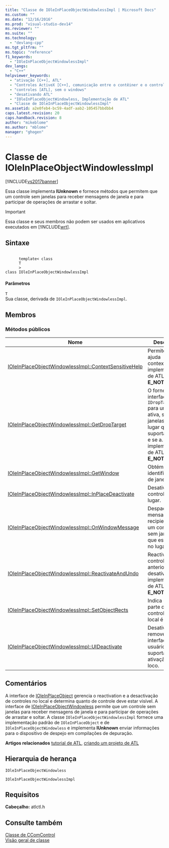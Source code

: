 ```yaml
---
title: "Classe de IOleInPlaceObjectWindowlessImpl | Microsoft Docs"
ms.custom: ""
ms.date: "12/16/2016"
ms.prod: "visual-studio-dev14"
ms.reviewer: ""
ms.suite: ""
ms.technology: 
  - "devlang-cpp"
ms.tgt_pltfrm: ""
ms.topic: "reference"
f1_keywords: 
  - "IOleInPlaceObjectWindowlessImpl"
dev_langs: 
  - "C++"
helpviewer_keywords: 
  - "ativação [C++], ATL"
  - "Controles ActiveX [C++], comunicação entre o contêiner e o controle"
  - "controles [ATL], sem o windows"
  - "desativando ATL"
  - "IOleInPlaceObjectWindowless, Implementação de ATL"
  - "Classe de IOleInPlaceObjectWindowlessImpl"
ms.assetid: a2e0feb4-bc59-4adf-aab2-105457bbdbb4
caps.latest.revision: 20
caps.handback.revision: 8
author: "mikeblome"
ms.author: "mblome"
manager: "ghogen"
---
```

# Classe de IOleInPlaceObjectWindowlessImpl
[!INCLUDE[vs2017banner](../../assembler/inline/includes/vs2017banner.md)]

Essa classe implementa **IUnknown** e fornece métodos que permitem que um controle sem janelas para receber mensagens de janela e para participar de operações de arrastar e soltar.  
  
> [!IMPORTANT]
>  Essa classe e seus membros não podem ser usados em aplicativos executados em [!INCLUDE[wrt](../../atl/reference/includes/wrt_md.md)].  
  
## Sintaxe  
  
```  
  
      template< class   
      T  
      >  
class IOleInPlaceObjectWindowlessImpl  
```  
  
#### Parâmetros  
 `T`  
 Sua classe, derivada de `IOleInPlaceObjectWindowlessImpl`.  
  
## Membros  
  
### Métodos públicos  
  
|Nome|Descrição|  
|----------|---------------|  
|[IOleInPlaceObjectWindowlessImpl::ContextSensitiveHelp](../Topic/IOleInPlaceObjectWindowlessImpl::ContextSensitiveHelp.md)|Permite que a ajuda contextual.  a implementação de ATL retorna **E\_NOTIMPL**.|  
|[IOleInPlaceObjectWindowlessImpl::GetDropTarget](../Topic/IOleInPlaceObjectWindowlessImpl::GetDropTarget.md)|O fornece a interface de `IDropTarget` para um objeto ativa, sem janelas no lugar que suporta arraste e se a.  a implementação de ATL retorna **E\_NOTIMPL**.|  
|[IOleInPlaceObjectWindowlessImpl::GetWindow](../Topic/IOleInPlaceObjectWindowlessImpl::GetWindow.md)|Obtém um identificador de janela.|  
|[IOleInPlaceObjectWindowlessImpl::InPlaceDeactivate](../Topic/IOleInPlaceObjectWindowlessImpl::InPlaceDeactivate.md)|Desativa um controle no lugar.|  
|[IOleInPlaceObjectWindowlessImpl::OnWindowMessage](../Topic/IOleInPlaceObjectWindowlessImpl::OnWindowMessage.md)|Despacha uma mensagem do recipiente para um controle sem janelas que está ativa no lugar.|  
|[IOleInPlaceObjectWindowlessImpl::ReactivateAndUndo](../Topic/IOleInPlaceObjectWindowlessImpl::ReactivateAndUndo.md)|Reactivates um controle anteriormente desativado.  a implementação de ATL retorna **E\_NOTIMPL**.|  
|[IOleInPlaceObjectWindowlessImpl::SetObjectRects](../Topic/IOleInPlaceObjectWindowlessImpl::SetObjectRects.md)|Indica que parte do controle no local é visível.|  
|[IOleInPlaceObjectWindowlessImpl::UIDeactivate](../Topic/IOleInPlaceObjectWindowlessImpl::UIDeactivate.md)|Desativa e remove a interface do usuário que suporta o ativação in\-loco.|  
  
## Comentários  
 A interface de [IOleInPlaceObject](http://msdn.microsoft.com/library/windows/desktop/ms692646) gerencia o reactivation e a desactivação de controles no local e determina quanto de controle deve estar visível.  A interface de [IOleInPlaceObjectWindowless](http://msdn.microsoft.com/library/windows/desktop/ms687304) permite que um controle sem janelas para receber mensagens de janela e para participar de operações de arrastar e soltar.  A classe `IOleInPlaceObjectWindowlessImpl` fornece uma implementação padrão de `IOleInPlaceObject` e de `IOleInPlaceObjectWindowless` e implementa **IUnknown** enviar informações para o dispositivo de despejo em compilações de depuração.  
  
 **Artigos relacionados** [tutorial de ATL](../Topic/Active%20Template%20Library%20\(ATL\)%20Tutorial.md), [criando um projeto de ATL](../../atl/reference/creating-an-atl-project.md)  
  
## Hierarquia de herança  
 `IOleInPlaceObjectWindowless`  
  
 `IOleInPlaceObjectWindowlessImpl`  
  
## Requisitos  
 **Cabeçalho:** atlctl.h  
  
## Consulte também  
 [Classe de CComControl](../../atl/reference/ccomcontrol-class.md)   
 [Visão geral de classe](../../atl/atl-class-overview.md)
